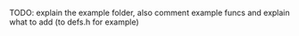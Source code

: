 TODO: explain the example folder, also comment example funcs and explain what to add (to defs.h for example)
